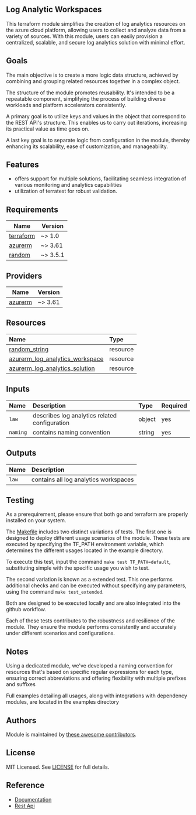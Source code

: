 ## Log Analytic Workspaces

This terraform module simplifies the creation of log analytics resources on the azure cloud platform, allowing users to collect and analyze data from a variety of sources. With this module, users can easily provision a centralized, scalable, and secure log analytics solution with minimal effort.

## Goals

The main objective is to create a more logic data structure, achieved by combining and grouping related resources together in a complex object.

The structure of the module promotes reusability. It's intended to be a repeatable component, simplifying the process of building diverse workloads and platform accelerators consistently.

A primary goal is to utilize keys and values in the object that correspond to the REST API's structure. This enables us to carry out iterations, increasing its practical value as time goes on.

A last key goal is to separate logic from configuration in the module, thereby enhancing its scalability, ease of customization, and manageability.

## Features

- offers support for multiple solutions, facilitating seamless integration of various monitoring and analytics capabilities
- utilization of terratest for robust validation.

## Requirements

| Name | Version |
|------|---------|
| <a name="requirement_terraform"></a> [terraform](#requirement\_terraform) | ~> 1.0 |
| <a name="requirement_azurerm"></a> [azurerm](#requirement\_azurerm) | ~> 3.61 |
| <a name="requirement_random"></a> [random](#requirement\_random) | ~> 3.5.1 |

## Providers

| Name | Version |
|------|---------|
| <a name="provider_azurerm"></a> [azurerm](#provider\_azurerm) | ~> 3.61 |

## Resources

| Name | Type |
| :-- | :-- |
| [random_string](https://registry.terraform.io/providers/hashicorp/random/latest/docs/resources/string) | resource |
| [azurerm_log_analytics_workspace](https://registry.terraform.io/providers/hashicorp/azurerm/latest/docs/resources/log_analytics_workspace) | resource |
| [azurerm_log_analytics_solution](https://registry.terraform.io/providers/hashicorp/azurerm/latest/docs/resources/log_analytics_solution) | resource |

## Inputs

| Name | Description | Type | Required |
| :-- | :-- | :-- | :-- |
| `law` | describes log analytics related configuration | object | yes |
| `naming` | contains naming convention | string | yes |

## Outputs

| Name | Description |
| :-- | :-- |
| `law` | contains all log analytics workspaces |

## Testing

As a prerequirement, please ensure that both go and terraform are properly installed on your system.

The [Makefile](Makefile) includes two distinct variations of tests. The first one is designed to deploy different usage scenarios of the module. These tests are executed by specifying the TF_PATH environment variable, which determines the different usages located in the example directory.

To execute this test, input the command ```make test TF_PATH=default```, substituting simple with the specific usage you wish to test.

The second variation is known as a extended test. This one performs additional checks and can be executed without specifying any parameters, using the command ```make test_extended```.

Both are designed to be executed locally and are also integrated into the github workflow.

Each of these tests contributes to the robustness and resilience of the module. They ensure the module performs consistently and accurately under different scenarios and configurations.

## Notes

Using a dedicated module, we've developed a naming convention for resources that's based on specific regular expressions for each type, ensuring correct abbreviations and offering flexibility with multiple prefixes and suffixes

Full examples detailing all usages, along with integrations with dependency modules, are located in the examples directory

## Authors

Module is maintained by [these awesome contributors](https://github.com/cloudnationhq/terraform-azure-law/graphs/contributors).

## License

MIT Licensed. See [LICENSE](https://github.com/cloudnationhq/terraform-azure-law/blob/main/LICENSE) for full details.

## Reference

- [Documentation](https://learn.microsoft.com/en-us/azure/azure-monitor/logs/log-analytics-workspace-overview)
- [Rest Api](https://learn.microsoft.com/en-us/rest/api/loganalytics/)
